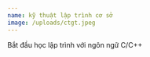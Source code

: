 ```yaml
---
name: kỹ thuật lập trình cơ sở
image: /uploads/ctgt.jpeg
---
```

Bắt đầu học lập trình với ngôn ngữ C/C++